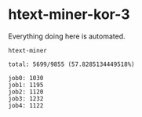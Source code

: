 # htext-miner-kor-3

Everything doing here is automated.

```
htext-miner

total: 5699/9855 (57.8285134449518%)

job0: 1030
job1: 1195
job2: 1120
job3: 1232
job4: 1122
```
